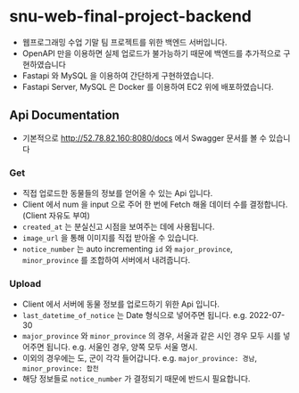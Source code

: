 # snu-web-final-project-backend

- 웹프로그래밍 수업 기말 팀 프로젝트를 위한 백엔드 서버입니다.
- OpenAPI 만을 이용하면 실제 업로드가 불가능하기 때문에 백엔드를 추가적으로 구현하였습니다
- Fastapi 와 MySQL 을 이용하여 간단하게 구현하였습니다.
- Fastapi Server, MySQL 은 Docker 를 이용하여 EC2 위에 배포하였습니다.


## Api Documentation
- 기본적으로 http://52.78.82.160:8080/docs 에서 Swagger 문서를 볼 수 있습니다

### Get
- 직접 업로드한 동물들의 정보를 얻어올 수 있는 Api 입니다.
- Client 에서 num 을 input 으로 주어 한 번에 Fetch 해올 데이터 수를 결정합니다. (Client 자유도 부여)
- `created_at` 는 분실신고 시점을 보여주는 데에 사용됩니다.
- `image_url` 을 통해 이미지를 직접 받아올 수 있습니다.
- `notice_number` 는 auto incrementing `id` 와 `major_province`, `minor_province` 를 조합하여 서버에서 내려줍니다.

### Upload
- Client 에서 서버에 동물 정보를 업로드하기 위한 Api 입니다.
- `last_datetime_of_notice` 는 Date 형식으로 넣어주면 됩니다. e.g. 2022-07-30
- `major_province` 와 `minor_province` 의 경우, 서울과 같은 시인 경우 모두 시를 넣어주면 됩니다. e.g. 서울인 경우, 양쪽 모두 서울 명시.
- 이외의 경우에는 도, 군이 각각 들어갑니다. e.g. `major_province: 경남`, `minor_province: 합천`
- 해당 정보들로 `notice_number` 가 결정되기 때문에 반드시 필요합니다. 
